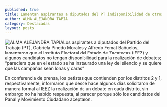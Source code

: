 ```yaml
---
published: true
title: Lamentan aspirantes a diputados del PT indisponibilidad de otros candidatos para debatir
author: ALMA ALEJANDRA TAPIA
category: Destacadas
layout: posts
---
```


![ALMA ALEJANDRA TAPIA](http://i.imgur.com/qY9KZsXm.jpg)Los aspirantes a diputados del Partido del Trabajo (PT), Gabriela Pinedo Morales y Alfredo Femat Bañuelos, lamentaron que el Instituto Electoral del Estado de Zacatecas (IEEZ) y algunos candidatos no tengan disponibilidad para la realización de debates; “pareciera que en el estado se ha instaurado una ley del silencio y se quiere que las campañas sean lonas y caras”.

En conferencia de prensa, los petistas que contienden por los distritos 2 y 1, respectivamente, informaron que desde hace algunos días solicitaron de manera formal al IEEZ la realización de un debate en cada distrito, sin embargo no ha habido respuesta, al parecer porque sólo los candidatos del Panal y Movimiento Ciudadano aceptaron.
